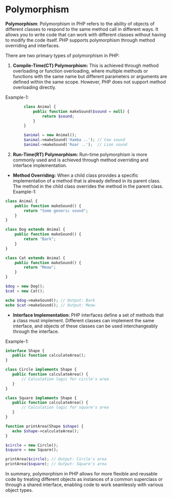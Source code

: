 # Polymorphism
**Polymorphism**: Polymorphism in PHP refers to the ability of objects of different classes to respond to the same method call in different ways. It allows you to write code that can work with different classes without having to modify the code itself. PHP supports polymorphism through method overriding and interfaces.


There are two primary types of polymorphism in PHP:

1. **Compile-Time(CT) Polymorphism:**
This is achieved through method overloading or function overloading, where multiple methods or functions with the same name but different parameters or arguments are defined within the same scope. However, PHP does not support method overloading directly.

Example-1:
```php
        class Animal {
            public function makeSound($sound = null) {
                return $sound;
            }
        }

        $animal = new Animal();
        $animal->makeSound('Hamba ..'); // Cow sound
        $animal->makeSound('Roar ..');  // Lion sound    
```
    

2. **Run-Time(RT) Polymorphism:**
Run-time polymorphism is more commonly used and is achieved through method overriding and interface implementation.

 * **Method Overriding:** When a child class provides a specific implementation of a method that is already defined in its parent class. The method in the child class overrides the method in the parent class.
Example-1:
```php
class Animal {
    public function makeSound() {
        return "Some generic sound";
    }
}

class Dog extends Animal {
    public function makeSound() {
        return "Bark";
    }
}

class Cat extends Animal {
    public function makeSound() {
        return "Meow";
    }
}

$dog = new Dog();
$cat = new Cat();

echo $dog->makeSound(); // Output: Bark
echo $cat->makeSound(); // Output: Meow
```

* **Interface Implementation:** PHP interfaces define a set of methods that a class must implement. Different classes can implement the same interface, and objects of these classes can be used interchangeably through the interface.

 Example-1:
 ```php
 interface Shape {
    public function calculateArea();
}

class Circle implements Shape {
    public function calculateArea() {
        // Calculation logic for circle's area
    }
}

class Square implements Shape {
    public function calculateArea() {
        // Calculation logic for square's area
    }
}

function printArea(Shape $shape) {
    echo $shape->calculateArea();
}

$circle = new Circle();
$square = new Square();

printArea($circle); // Output: Circle's area
printArea($square); // Output: Square's area
```

In summary, polymorphism in PHP allows for more flexible and reusable code by treating different objects as instances of a common superclass or through a shared interface, enabling code to work seamlessly with various object types.
